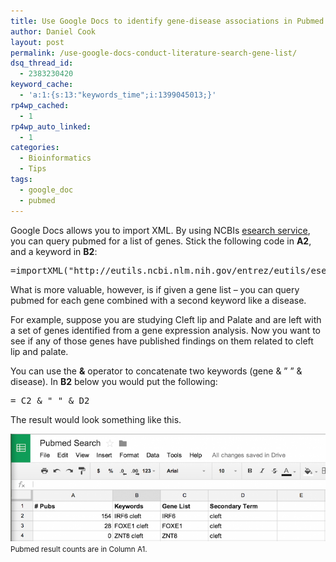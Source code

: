 ```yaml
---
title: Use Google Docs to identify gene-disease associations in Pubmed
author: Daniel Cook
layout: post
permalink: /use-google-docs-conduct-literature-search-gene-list/
dsq_thread_id:
  - 2383230420
keyword_cache:
  - 'a:1:{s:13:"keywords_time";i:1399045013;}'
rp4wp_cached:
  - 1
rp4wp_auto_linked:
  - 1
categories:
  - Bioinformatics
  - Tips
tags:
  - google_doc
  - pubmed
---
```

Google Docs allows you to import XML. By using NCBIs [esearch service][1], you can query pubmed for a list of genes. Stick the following code in **A2**, and a keyword in **B2**:

<pre class='prettyprint lang-php'>=importXML("http://eutils.ncbi.nlm.nih.gov/entrez/eutils/esearch.fcgi?db=pubmed&#038;term=" &#038; B2 ,"(//Count)[1]")</pre>

What is more valuable, however, is if given a gene list &#8211; you can query pubmed for each gene combined with a second keyword like a disease.

For example, suppose you are studying Cleft lip and Palate and are left with a set of genes identified from a gene expression analysis. Now you want to see if any of those genes have published findings on them related to cleft lip and palate.

You can use the **&** operator to concatenate two keywords (gene & &#8221; &#8221; & disease). In **B2** below you would put the following:

<pre>= C2 &#038; " " &#038; D2</pre>

The result would look something like this.

[<img src="/media/Screen-Shot-2014-03-03-at-8.38.03-AM-1024x351.png" alt="Pubmed result counts are in Column A1." />][2]<small>Pubmed result counts are in Column A1.</small>

 [1]: http://www.ncbi.nlm.nih.gov/books/NBK25499/
 [2]: /media/Screen-Shot-2014-03-03-at-8.38.03-AM.png
